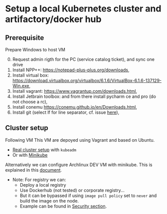 # Setup a local Kubernetes cluster and artifactory/docker hub

## Prerequisite

Prepare Windows to host VM

0. Request admin rigth for the PC (service catalog ticket), and sync one drive
1. Install NPP++: https://notepad-plus-plus.org/downloads,
2. Install virtual box: https://download.virtualbox.org/virtualbox/6.1.6/VirtualBox-6.1.6-137129-Win.exe,
3. Install vagrant: https://www.vagrantup.com/downloads.html,
4. Install Jetbrain toolbox: and from there install pycharm ce and pro (do not choose a rc),
5. Install conemu https://conemu.github.io/en/Downloads.html,
6. Install git (select lf for line separator, cf. issue [here](./fix-line-speparator-issue.md)),

## Cluster setup

Following VM This VM are depoyed using Vagrant and based on Ubuntu.

- [Real cluster setup](./Setup/ClusterSetup/README.md) with `kubeadm`
- Or with [Minikube](./Setup/MinikubeSetup/README.md)

Alternatively we can configure Archlinux DEV VM with minikube.
This is explained in this [document](./archlinux-dev-vm-with-minikube.md).



- Note: For registry we can:
    - Deploy a local registry 
    - Use Dockerhub (not tested) or corporate registry...
    - But it can be bypassed if using `image pull policy` set to `never` and build the image on the node.
    - Example can be found in [Security section](./Security/0-capabilities-bis-part1-basic.md).
